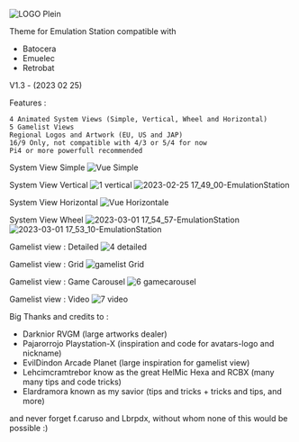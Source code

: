 ![LOGO Plein](https://user-images.githubusercontent.com/105559045/215272191-c9416119-ffc7-48ff-b1f2-17daff4977ff.png)


Theme for Emulation Station compatible with
- Batocera
- Emuelec
- Retrobat

V1.3 - (2023 02 25)

Features :

    4 Animated System Views (Simple, Vertical, Wheel and Horizontal)
    5 Gamelist Views
    Regional Logos and Artwork (EU, US and JAP)
    16/9 Only, not compatible with 4/3 or 5/4 for now
    Pi4 or more powerfull recommended

System View Simple
![Vue Simple](https://user-images.githubusercontent.com/105559045/220708495-71c14bcc-86f8-48ad-819d-4cd7df510a11.png)

System View Vertical
![1 vertical](https://user-images.githubusercontent.com/105559045/215271909-bde6a89f-ee0d-43ce-8e22-8de47700a031.png)
![2023-02-25 17_49_00-EmulationStation](https://user-images.githubusercontent.com/105559045/221369266-f8585a55-363c-4070-acdd-98efaec54934.png)

System View Horizontal
![Vue Horizontale](https://user-images.githubusercontent.com/105559045/220708543-dd20bf76-f4e4-442b-91ec-054b4c4149d1.png)

System View Wheel
![2023-03-01 17_54_57-EmulationStation](https://user-images.githubusercontent.com/105559045/222210887-665a35b9-ff8e-4212-8a2d-b14081781bb1.png)
![2023-03-01 17_53_10-EmulationStation](https://user-images.githubusercontent.com/105559045/222210912-49937b37-89de-45d6-8db8-fe495febb7e9.png)

Gamelist view : Detailed
![4 detailed](https://user-images.githubusercontent.com/105559045/215271537-8cc97dc3-4adb-47b5-ad2e-79bd1e833a65.png)

Gamelist view : Grid
![gamelist Grid](https://user-images.githubusercontent.com/105559045/219969836-e5bc356b-0fcc-436d-a227-31029da367a8.png)

Gamelist view : Game Carousel
![6 gamecarousel](https://user-images.githubusercontent.com/105559045/215271568-f9cc0739-25a5-4d71-b7b2-bb26411475c9.png)

Gamelist view : Video 
![7 video](https://user-images.githubusercontent.com/105559045/215271576-336ea719-7a8e-4ac8-8597-39500ef27680.png)


Big Thanks and credits to :

- Darknior RVGM (large artworks dealer)
- Pajarorrojo Playstation-X (inspiration and code for avatars-logo and nickname)
- EvilDindon Arcade Planet (large inspiration for gamelist view)
- Lehcimcramtrebor know as the great HelMic Hexa and RCBX (many many tips and code tricks)
- Elardramora known as my savior (tips and tricks + tricks and tips, and more)

and never forget f.caruso and Lbrpdx, without whom none of this would be possible :)
